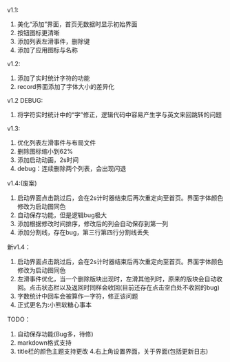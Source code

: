 v1.1:
1. 美化“添加”界面，首页无数据时显示初始界面
2. 按钮图标更清晰
3. 添加列表左滑事件，删除键
4. 添加了应用图标与名称

v1.2:
1. 添加了实时统计字符的功能
2. record界面添加了字体大小的差异化

v1.2 DEBUG:
1. 将字符实时统计中的“字”修正，逻辑代码中容易产生字与英文来回跳转的问题


v1.3:
1. 优化列表左滑事件与布局文件
2. 删除图标缩小到62%
3. 添加启动动画，2s时间
4. debug：连续删除两个列表，会出现闪退


v1.4:(废案)
1. 启动界面点击跳过后，会在2s计时器结束后再次重定向至首页。界面字体颜色修改为启动图同色
2. 自动保存功能，但是逻辑bug极大
3. 添加根据修改时间排序，修改后的列会自动保存到第一列
4. 添加分割线，存在bug，第三行第四行分割线丢失

新v1.4：
1. 启动界面点击跳过后，会在2s计时器结束后再次重定向至首页。界面字体颜色修改为启动图同色
2. 左滑事件优化，当一个删除版块出现时，左滑其他列时，原来的版块会自动收回。点击状态栏以及返回时同样会收回(目前还存在点击空白处不收回的bug)
3. 字数统计中回车会被算作一字符，修正该问题
4. 正式更名为:小熊软糖心事本




TODO：
1. 自动保存功能(Bug多，待修)
2. markdown格式支持
3. title栏的颜色主题支持更改
4.右上角设置界面，关于界面(包括更新日志)